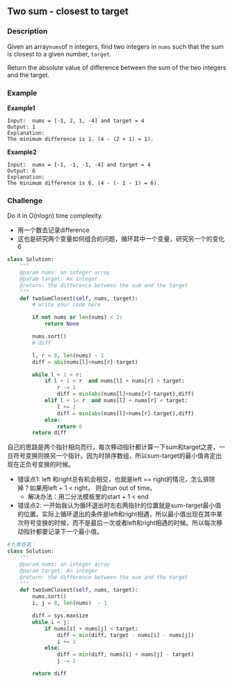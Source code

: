 ## Two sum - closest to target

### Description

Given an array`nums`of _n_ integers, find two integers in `nums` such that the sum is closest to a given number, `target`.

Return the absolute value of difference between the sum of the two integers and the target.

### Example

**Example1**

```
Input:  nums = [-1, 2, 1, -4] and target = 4
Output: 1
Explanation:
The minimum difference is 1. (4 - (2 + 1) = 1).
```

**Example2**

```
Input:  nums = [-1, -1, -1, -4] and target = 4
Output: 6
Explanation:
The minimum difference is 6. (4 - (- 1 - 1) = 6).
```

### Challenge

Do it in O\(nlogn\) time complexity.

* 用一个数去记录difference
* 这也是研究两个变量如何组合的问题，循环其中一个变量，研究另一个的变化
  6

```py
class Solution:
    """
    @param nums: an integer array
    @param target: An integer
    @return: the difference between the sum and the target
    """
    def twoSumClosest(self, nums, target):
        # write your code here

        if not nums or len(nums) < 2:
            return None

        nums.sort()
        # diff 

        l, r = 0, len(nums) - 1 
        diff = abs(nums[l]+nums[r]-target)

        while l + 1 < r:
            if l + 1 < r  and nums[l] + nums[r] > target:
                r -= 1
                diff = min(abs(nums[l]+nums[r]-target),diff)
            elif l + 1< r  and nums[l] + nums[r] < target:
                l += 1
                diff = min(abs(nums[l]+nums[r]-target),diff)
            else:
                return 0
        return diff
```

自己的思路是两个指针相向而行，每次移动指针都计算一下sum和target之差，一旦符号变换则换另一个指针。因为时排序数组，所以sum-target的最小值肯定出现在正负号变换的时候。

* 错误点1: left 和right总有机会相交，也就是left == right的情况，怎么排除掉？如果用left + 1 &lt; right， 则会run out of time。 
  * 解决办法：用二分法模板里的start + 1 &lt; end
* 错误点2: 一开始我认为循环退出时左右两指针的位置就是sum-target最小值的位置。实际上循环退出的条件是left和right相遇，所以最小值出现在其中某次符号变换的时候，而不是最后一次或者left和right相遇的时候。所以每次移动指针都要记录下一个最小值。

```py
#九章答案：
class Solution:
    """
    @param nums: an integer array
    @param target: An integer
    @return: the difference between the sum and the target
    """
    def twoSumClosest(self, nums, target):
        nums.sort()
        i, j = 0, len(nums)  - 1

        diff = sys.maxsize
        while i < j:
            if nums[i] + nums[j] < target:
                diff = min(diff, target - nums[i] - nums[j])
                i += 1
            else:
                diff = min(diff, nums[i] + nums[j] - target)
                j -= 1

        return diff
```



